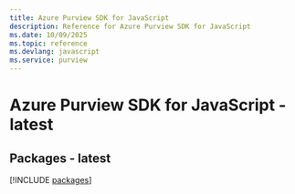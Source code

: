 ```yaml
---
title: Azure Purview SDK for JavaScript
description: Reference for Azure Purview SDK for JavaScript
ms.date: 10/09/2025
ms.topic: reference
ms.devlang: javascript
ms.service: purview
---
```

# Azure Purview SDK for JavaScript - latest
## Packages - latest
[!INCLUDE [packages](purview-index.md)]